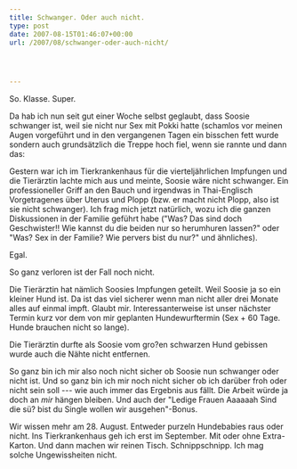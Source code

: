 ```yaml
---
title: Schwanger. Oder auch nicht.
type: post
date: 2007-08-15T01:46:07+00:00
url: /2007/08/schwanger-oder-auch-nicht/




---
```

So. Klasse. Super.

Da hab ich nun seit gut einer Woche selbst geglaubt, dass Soosie schwanger ist, weil sie nicht nur Sex mit Pokki hatte (schamlos vor meinen Augen vorgeführt und in den vergangenen Tagen ein bisschen fett wurde sondern auch grundsätzlich die Treppe hoch fiel, wenn sie rannte und dann das:

Gestern war ich im Tierkrankenhaus für die vierteljährlichen Impfungen und die Tierärztin lachte mich aus und meinte, Soosie wäre nicht schwanger. Ein professioneller Griff an den Bauch und irgendwas in Thai-Englisch Vorgetragenes über Uterus und Plopp (bzw. er macht nicht Plopp, also ist sie nicht schwanger). Ich frag mich jetzt natürlich, wozu ich die ganzen Diskussionen in der Familie geführt habe ("Was? Das sind doch Geschwister!! Wie kannst du die beiden nur so herumhuren lassen?" oder "Was? Sex in der Familie? Wie pervers bist du nur?" und ähnliches).

Egal.

So ganz verloren ist der Fall noch nicht.

Die Tierärztin hat nämlich Soosies Impfungen geteilt. Weil Soosie ja so ein kleiner Hund ist. Da ist das viel sicherer wenn man nicht aller drei Monate alles auf einmal impft. Glaubt mir. Interessanterweise ist unser nächster Termin kurz vor dem von mir geplanten Hundewurftermin (Sex + 60 Tage. Hunde brauchen nicht so lange).

Die Tierärztin durfte als Soosie vom gro?en schwarzen Hund gebissen wurde auch die Nähte nicht entfernen.

So ganz bin ich mir also noch nicht sicher ob Soosie nun schwanger oder nicht ist. Und so ganz bin ich mir noch nicht sicher ob ich darüber froh oder nicht sein soll --- wie auch immer das Ergebnis aus fällt. Die Arbeit würde ja doch an _mir_ hängen bleiben. Und auch der "Ledige Frauen Aaaaaah Sind die sü? bist du Single wollen wir ausgehen"-Bonus.

Wir wissen mehr am 28. August. Entweder purzeln Hundebabies raus oder nicht. Ins Tierkrankenhaus geh ich erst im September. Mit oder ohne Extra-Karton. Und dann machen wir reinen Tisch. Schnippschnipp. Ich mag solche Ungewissheiten nicht.
